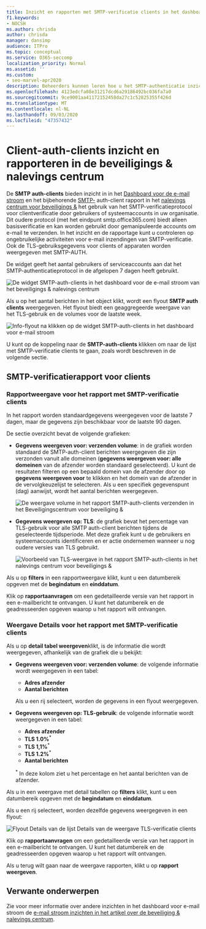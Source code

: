 ```yaml
---
title: Inzicht en rapporten met SMTP-verificatie clients in het dashboard voor e-mail stroom
f1.keywords:
- NOCSH
ms.author: chrisda
author: chrisda
manager: dansimp
audience: ITPro
ms.topic: conceptual
ms.service: O365-seccomp
localization_priority: Normal
ms.assetid: ''
ms.custom:
- seo-marvel-apr2020
description: Beheerders kunnen leren hoe u het SMTP-authenticatie inzicht en rapporten kunt gebruiken in het dashboard voor de beveiliging van de e-mail in het beveiligings & nalevings centrum om e-mail afzenders in hun organisatie met geverifieerde SMTP-verificatie (SMTP-verificatie) te controleren en e-mailberichten te verzenden.
ms.openlocfilehash: 4123edcfa08e31217dcd6a29186492bc036fa7a0
ms.sourcegitcommit: 9ce9001aa41172152458da27c1c52825355f426d
ms.translationtype: MT
ms.contentlocale: nl-NL
ms.lasthandoff: 09/03/2020
ms.locfileid: "47357432"
---
```

# <a name="smtp-auth-clients-insight-and-report-in-the-security--compliance-center"></a>Client-auth-clients inzicht en rapporteren in de beveiligings & nalevings centrum

De **SMTP auth-clients** bieden inzicht in in het [Dashboard voor de e-mail stroom](mail-flow-insights-v2.md) en het bijbehorende [SMTP-](#smtp-auth-clients-report) auth-client rapport in het [nalevings centrum voor beveiligings &](https://protection.office.com) het gebruik van het SMTP-verificatieprotocol voor clientverificatie door gebruikers of systeemaccounts in uw organisatie. Dit oudere protocol (met het eindpunt smtp.office365.com) biedt alleen basisverificatie en kan worden gebruikt door gemanipuleerde accounts om e-mail te verzenden. In het inzicht en de rapportage kunt u controleren op ongebruikelijke activiteiten voor e-mail inzendingen van SMTP-verificatie. Ook de TLS-gebruiksgegevens voor clients of apparaten worden weergegeven met SMTP-AUTH.

De widget geeft het aantal gebruikers of serviceaccounts aan dat het SMTP-authenticatieprotocol in de afgelopen 7 dagen heeft gebruikt.

![De widget SMTP-auth-clients in het dashboard voor de e-mail stroom van het beveiligings & nalevings centrum](../../media/mfi-smtp-auth-clients-report-widget.png)

Als u op het aantal berichten in het object klikt, wordt een flyout **SMTP auth clients** weergegeven. Het flyout biedt een geaggregeerde weergave van het TLS-gebruik en de volumes voor de laatste week.

![Info-flyout na klikken op de widget SMTP-auth-clients in het dashboard voor e-mail stroom](../../media/mfi-smtp-auth-clients-report-details.png)

U kunt op de koppeling naar de **SMTP-auth-clients** klikken om naar de lijst met SMTP-verificatie clients te gaan, zoals wordt beschreven in de volgende sectie.

## <a name="smtp-auth-clients-report"></a>SMTP-verificatierapport voor clients

### <a name="report-view-for-the-smtp-auth-clients-report"></a>Rapportweergave voor het rapport met SMTP-verificatie clients

In het rapport worden standaardgegevens weergegeven voor de laatste 7 dagen, maar de gegevens zijn beschikbaar voor de laatste 90 dagen.

De sectie overzicht bevat de volgende grafieken:

- **Gegevens weergeven voor: verzenden volume**: in de grafiek worden standaard de SMTP-auth-client berichten weergegeven die zijn verzonden vanuit alle domeinen (**gegevens weergeven voor: alle domeinen** van de afzender worden standaard geselecteerd). U kunt de resultaten filteren op een bepaald domein van de afzender door op **gegevens weergeven voor** te klikken en het domein van de afzender in de vervolgkeuzelijst te selecteren. Als u een specifiek gegevenspunt (dag) aanwijst, wordt het aantal berichten weergegeven.

  ![De weergave volume in het rapport SMTP-auth-clients verzenden in het Beveiligingscentrum voor beveiliging &](../../media/mfi-smtp-auth-clients-report-sending-volume-view.png)

- **Gegevens weergeven op: TLS**: de grafiek bevat het percentage van TLS-gebruik voor alle SMTP auth-client berichten tijdens de geselecteerde tijdsperiode. Met deze grafiek kunt u de gebruikers en systeemaccounts identificeren en er actie ondernemen wanneer u nog oudere versies van TLS gebruikt.

  ![Voorbeeld van TLS-weergave in het rapport SMTP-auth-clients in het nalevings centrum voor beveiligings &](../../media/mfi-smtp-auth-clients-report-tls-usage-view.png)

Als u op **filters** in een rapportweergave klikt, kunt u een datumbereik opgeven met de **begindatum** en **einddatum**.

Klik op **rapportaanvragen** om een gedetailleerde versie van het rapport in een e-mailbericht te ontvangen. U kunt het datumbereik en de geadresseerden opgeven waarop u het rapport wilt ontvangen.

### <a name="details-table-view-for-the-smtp-auth-clients-report"></a>Weergave Details voor het rapport met SMTP-verificatie clients

Als u op **detail tabel weergeven**klikt, is de informatie die wordt weergegeven, afhankelijk van de grafiek die u bekijkt:

- **Gegevens weergeven voor: verzenden volume**: de volgende informatie wordt weergegeven in een tabel:

  - **Adres afzender**
  - **Aantal berichten**

  Als u een rij selecteert, worden de gegevens in een flyout weergegeven.

- **Gegevens weergeven op: TLS-gebruik**: de volgende informatie wordt weergegeven in een tabel:

  - **Adres afzender**
  - **TLS 1.0%**<sup>\*</sup>
  - **TLS 1,1%**<sup>\*</sup>
  - **TLS 1.2%**<sup>\*</sup>
  - **Aantal berichten**

  <sup>\*</sup> In deze kolom ziet u het percentage en het aantal berichten van de afzender.

Als u in een weergave met detail tabellen op **filters** klikt, kunt u een datumbereik opgeven met de **begindatum** en **einddatum**.

Als u een rij selecteert, worden dezelfde gegevens weergegeven in een flyout:

![Flyout Details van de lijst Details van de weergave TLS-verificatie clients](../../media/mfi-smtp-auth-clients-report-tls-usage-view-view-details-table-details.png)

Klik op **rapportaanvragen** om een gedetailleerde versie van het rapport in een e-mailbericht te ontvangen. U kunt het datumbereik en de geadresseerden opgeven waarop u het rapport wilt ontvangen.

Als u terug wilt gaan naar de weergave rapporten, klikt u op **rapport weergeven**.

## <a name="related-topics"></a>Verwante onderwerpen

Zie voor meer informatie over andere inzichten in het dashboard voor e-mail stroom de [e-mail stroom inzichten in het artikel over de beveiliging & nalevings centrum](mail-flow-insights-v2.md).

